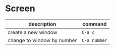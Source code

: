 Screen
======

description                       |  command
--------------------------------- | ----------
create a new window | ```C-a c```
change to window by number | ```C-a number```  
